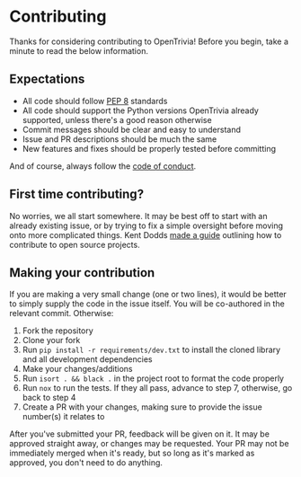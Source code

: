# Contributing

Thanks for considering contributing to OpenTrivia! Before you begin, take a minute to read the below information.

## Expectations

* All code should follow [PEP 8](https://www.python.org/dev/peps/pep-0008/) standards
* All code should support the Python versions OpenTrivia already supported, unless there's a good reason otherwise
* Commit messages should be clear and easy to understand
* Issue and PR descriptions should be much the same
* New features and fixes should be properly tested before committing

And of course, always follow the [code of conduct](https://github.com/parafoxia/opentrivia/blob/main/CODE_OF_CONDUCT.md).

## First time contributing?

No worries, we all start somewhere.
It may be best off to start with an already existing issue, or by trying to fix a simple oversight before moving onto more complicated things.
Kent Dodds [made a guide](https://egghead.io/courses/how-to-contribute-to-an-open-source-project-on-github) outlining how to contribute to open source projects.

## Making your contribution

If you are making a very small change (one or two lines), it would be better to simply supply the code in the issue itself.
You will be co-authored in the relevant commit. Otherwise:

1. Fork the repository
2. Clone your fork
3. Run `pip install -r requirements/dev.txt` to install the cloned library and all development dependencies
4. Make your changes/additions
5. Run `isort . && black .` in the project root to format the code properly
6. Run `nox` to run the tests. If they all pass, advance to step 7, otherwise, go back to step 4
7. Create a PR with your changes, making sure to provide the issue number(s) it relates to

After you've submitted your PR, feedback will be given on it.
It may be approved straight away, or changes may be requested.
Your PR may not be immediately merged when it's ready, but so long as it's marked as approved, you don't need to do anything.
